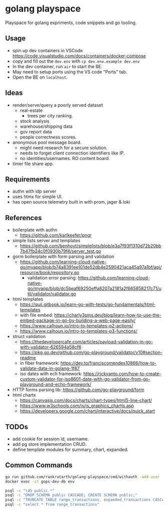 # golang playspace

Playspace for golang expriments, code snippets and go tooling.

## Usage

- spin up dev containers in VSCode <https://code.visualstudio.com/docs/containers/docker-compose>
- copy and fill out the `dev.env` with `cp dev.env.example dev.env`
- In the dev container, run `air` to start the BE.
- May need to setup ports using the VS code "Ports" tab.
- Open the BE on `localhost`.

## Ideas

- render/serve/query a poorly served dataset
  - real-estate
    - trees per city ranking.
  - stock analysis
  - warehouse/shipping data
  - gov report data
  - people correctness scores.
- anonymous pool message board.
  - might need research for a secure solution.
  - needs to forget client connection identifiers like IP.
  - no identities/usernames. RO content board.
- timer file share app.

## Requirements

- authn with idp server
- uses htmx for simple UI.
- has open source telemetry built in with prom, jager & loki

## References

- boilerplate with authn
  - <https://github.com/karlkeefer/pngr>
- simple lists server and templates
  - <https://github.com/benhoyt/simplelists/blob/e3a7f93f1310d72b20bb7b47fb24c0f0930b79f4/server_test.go>
- gorm boilerplate with form parsing and validation
  - <https://github.com/learning-cloud-native-go/myapp/blob/b74a8391ee101de52db4e2590421aca45a97a1bf/api/resource/book/repository.go>
    - validation error parsing: <https://github.com/learning-cloud-native-go/myapp/blob/dc5beaf69250effa8207a2181a2f665858217c71/util/validator/validator.go>
- html templates
  - <https://quii.gitbook.io/learn-go-with-tests/go-fundamentals/html-templates>
  - with file embed: <https://charly3pins.dev/blog/learn-how-to-use-the-embed-package-in-go-by-building-a-web-page-easily/>
  - <https://www.calhoun.io/intro-to-templates-p2-actions/>
  - <https://www.calhoun.io/intro-to-templates-p3-functions/>
- struct validation
  - <https://thedevelopercafe.com/articles/payload-validation-in-go-with-validator-626594a58cf6>
  - <https://pkg.go.dev/github.com/go-playground/validator/v10#section-readme>
  - in fiber framework: <https://dev.to/franciscomendes10866/how-to-validate-data-in-golang-1f87>
  - iso dates with ech framework: <https://rickyanto.com/how-to-create-custom-validator-for-iso8601-date-with-go-validator-from-go-playground-and-echo-framework/>
- HTTP forms parsing lib: <https://github.com/go-playground/form>
- html charts
  - <https://canvasjs.com/docs/charts/chart-types/html5-line-chart/>
  - <https://www.w3schools.com/js/js_graphics_chartjs.asp>
  - <https://developers.google.com/chart/interactive/docs/quick_start>

## TODOs

- add cookie for session id, username.
- add pg store implementation CRUD.
- define template modules for summary, chart, expanded.

## Common Commands

```bash
go run github.com/raokrutarth/golang-playspace/cmd/withauth -add-user
docker exec -it gops-dev-db env

psql -c "\dS public.*"
psql -c "DROP SCHEMA public CASCADE; CREATE SCHEMA public;"
psql -c "TRUNCATE TABLE range_transactions, expanded_transactions CASCADE;"
psql -c "select * from range_transactions"
```
